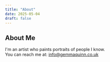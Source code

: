 ```yaml
---
title: "About"
date: 2025-05-04
draft: false
---
```


## About Me

I'm an artist who paints portraits of people I know.  
You can reach me at: info@gemmaquinn.co.uk